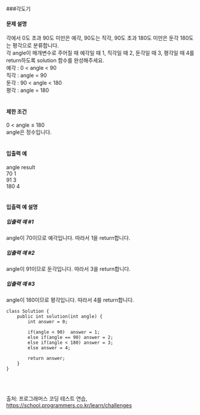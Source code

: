 ###각도기

#### 문제 설명
각에서 0도 초과 90도 미만은 예각, 90도는 직각, 90도 초과 180도 미만은 둔각 180도는 평각으로 분류합니다.<br>
각 angle이 매개변수로 주어질 때 예각일 때 1, 직각일 때 2, 둔각일 때 3, 평각일 때 4를 return하도록 solution 함수를 완성해주세요.<br>
예각 : 0 < angle < 90<br>
직각 : angle = 90<br>
둔각 : 90 < angle < 180<br>
평각 : angle = 180<br>
<br>

#### 제한 조건
0 < angle ≤ 180<br>
angle은 정수입니다.<br>
<br>
#### 입출력 예<br>
angle	result<br>
70	1<br>
91	3<br>
180	4<br>
<br>

#### 입출력 예 설명<br>
##### 입출력 예 #1<br>
angle이 70이므로 예각입니다. 따라서 1을 return합니다.<br>

##### 입출력 예 #2<br>
angle이 91이므로 둔각입니다. 따라서 3을 return합니다.<br>

##### 입출력 예 #3<br>
angle이 180이므로 평각입니다. 따라서 4를 return합니다.<br>

```
class Solution {
    public int solution(int angle) {
        int answer = 0;
        
        if(angle < 90)  answer = 1;
        else if(angle == 90) answer = 2;
        else if(angle < 180) answer = 3;
        else answer = 4;
            
        return answer;
    }
}
```
<br>
<br>

출처: 프로그래머스 코딩 테스트 연습, https://school.programmers.co.kr/learn/challenges
